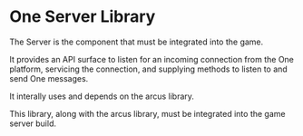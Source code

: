 # One Server Library

The Server is the component that must be integrated into the game.

It provides an API surface to listen for an incoming connection from the One platform, servicing the connection, and supplying methods to listen to and send One messages.

It interally uses and depends on the arcus library.

This library, along with the arcus library, must be integrated into the game server build.